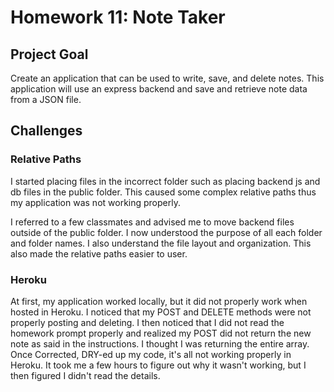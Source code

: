# Homework 11: Note Taker

## Project Goal

Create an application that can be used to write, save, and delete notes. This application will use an express backend and save and retrieve note data from a JSON file.

## Challenges

### Relative Paths

I started placing files in the incorrect folder such as placing backend js and db files in the public folder. This caused some complex relative paths thus my application was not working properly.

I referred to a few classmates and advised me to move backend files outside of the public folder. I now understood the purpose of all each folder and folder names. I also understand the file layout and organization. This also made the relative paths easier to user.

### Heroku

At first, my application worked locally, but it did not properly work when hosted in Heroku. I noticed that my POST and DELETE methods were not properly posting and deleting. I then noticed that I did not read the homework prompt properly and realized my POST did not return the new note as said in the instructions. I thought I was returning the entire array. Once Corrected, DRY-ed up my code, it's all not working properly in Heroku. It took me a few hours to figure out why it wasn't working, but I then figured I didn't read the details.